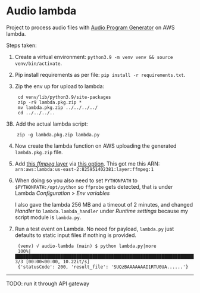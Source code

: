 # Audio lambda

Project to process audio files with [Audio Program Generator](https://pypi.org/project/audio-program-generator/) on AWS lambda.

Steps taken:

1. Create a virtual environment: `python3.9 -m venv venv && source venv/bin/activate`.

2. Pip install requirements as per file: `pip install -r requirements.txt`.

3. Zip the env up for upload to lambda:

		cd venv/lib/python3.9/site-packages
		zip -r9 lambda.pkg.zip *
		mv lambda.pkg.zip ../../../../
		cd ../../../..

3B. Add the actual lambda script:

		zip -g lambda.pkg.zip lambda.py

4. Now create the lambda function on AWS uploading the generated `lambda.pkg.zip` file.

5. Add [this _ffmpeg_ layer](https://github.com/serverlesspub/ffmpeg-aws-lambda-layer) via [this option](https://serverlessrepo.aws.amazon.com/applications/arn:aws:serverlessrepo:us-east-1:145266761615:applications~ffmpeg-lambda-layer). This got me this ARN: `arn:aws:lambda:us-east-2:825951402381:layer:ffmpeg:1`

6. When doing so you also need to set `PYTHONPATH` to `$PYTHONPATH:/opt/python` so `ffprobe` gets detected, that is under Lambda _Configuration_ > _Env variables_

	I also gave the lambda 256 MB and a timeout of 2 minutes, and changed _Handler_ to `lambda.lambda_handler` under _Runtime settings_ because my script module is `lambda.py`.

7. Run a test event on Lambda. No need for payload, `lambda.py` just defaults to static input files if nothing is provided.

		(venv) √ audio-lambda (main) $ python lambda.py|more
		100%|███████████████████████████████████████████████████████████████████████████████| 3/3 [00:00<00:00, 10.22it/s]
		{'statusCode': 200, 'result_file': 'SUQzBAAAAAAAI1RTU0UA......'}

---

TODO: run it through API gateway
